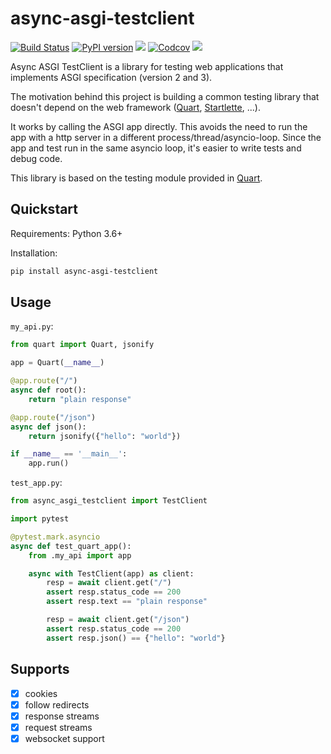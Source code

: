 # async-asgi-testclient

[![Build Status](https://travis-ci.com/vinissimus/async-asgi-testclient.svg?branch=master)](https://travis-ci.com/vinissimus/async-asgi-testclient) [![PyPI version](https://badge.fury.io/py/async-asgi-testclient.svg)](https://badge.fury.io/py/async-asgi-testclient) ![](https://img.shields.io/pypi/pyversions/async-asgi-testclient.svg) [![Codcov](https://codecov.io/gh/vinissimus/async-asgi-testclient/branch/master/graph/badge.svg)](https://codecov.io/gh/vinissimus/async-asgi-testclient/branch/master) ![](https://img.shields.io/github/license/vinissimus/async-asgi-testclient)

Async ASGI TestClient is a library for testing web applications that implements ASGI specification (version 2 and 3).

The motivation behind this project is building a common testing library that doesn't depend on the web framework ([Quart](https://gitlab.com/pgjones/quart), [Startlette](https://github.com/encode/starlette), ...).

It works by calling the ASGI app directly. This avoids the need to run the app with a http server in a different process/thread/asyncio-loop. Since the app and test run in the same asyncio loop, it's easier to write tests and debug code.

This library is based on the testing module provided in [Quart](https://gitlab.com/pgjones/quart).

## Quickstart

Requirements: Python 3.6+

Installation:

```bash
pip install async-asgi-testclient
```

## Usage

`my_api.py`:
```python
from quart import Quart, jsonify

app = Quart(__name__)

@app.route("/")
async def root():
    return "plain response"

@app.route("/json")
async def json():
    return jsonify({"hello": "world"})

if __name__ == '__main__':
    app.run()
```

`test_app.py`:
```python
from async_asgi_testclient import TestClient

import pytest

@pytest.mark.asyncio
async def test_quart_app():
    from .my_api import app

    async with TestClient(app) as client:
        resp = await client.get("/")
        assert resp.status_code == 200
        assert resp.text == "plain response"

        resp = await client.get("/json")
        assert resp.status_code == 200
        assert resp.json() == {"hello": "world"}
```

## Supports

 - [X] cookies
 - [X] follow redirects
 - [X] response streams
 - [X] request streams
 - [X] websocket support
